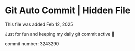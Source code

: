 # Git Auto Commit | Hidden File

This file was added Feb 12, 2025

Just for fun and keeping my daily git commit active 🤪

commit number: 3243290
